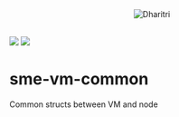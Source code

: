 <div style="text-align:center">
  <img src="https://raw.githubusercontent.com/Dharitri-org/sme-dharitri/master/dharitri-logo.svg" alt="Dharitri"/>
</div>  

<br>

[![](https://img.shields.io/badge/made%20by-Dharitri-blue.svg?style=flat-square)](http://dharitri.org/)
[![](https://img.shields.io/badge/project-Dharitri%20Testnet-blue.svg?style=flat-square)](http://dharitri.org/)

# sme-vm-common
Common structs between VM and node
